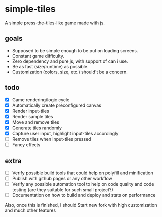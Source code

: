 # simple-tiles

A simple press-the-tiles-like game made with js.

## goals

- Supposed to be simple enough to be put on loading screens.
- Constant game difficulty.
- Zero dependency and pure js, with support of can i use.
- Be as fast (size/runtime) as possible.
- Customization (colors, size, etc.) should't be a concern.

## todo

- [x] Game rendering/logic cycle
- [x] Automatically create preconfigured canvas
- [x] Render input-tiles
- [x] Render sample tiles
- [x] Move and remove tiles
- [x] Generate tiles randomly
- [x] Capture user input, highlight input-tiles accordingly
- [ ] Remove tiles when input-tiles pressed
- [ ] Fancy effects

## extra

- [ ] Verify possible build tools that could help on polyfill and minification
- [ ] Publish with github pages or any other workflow
- [ ] Verify any possible automation tool to help on code quality and code testing (are they suitable for such small project?)
- [ ] Documentation on how to build and deploy and stats on performance

Also, once this is finished, I should Start new fork with high customization and much other features

